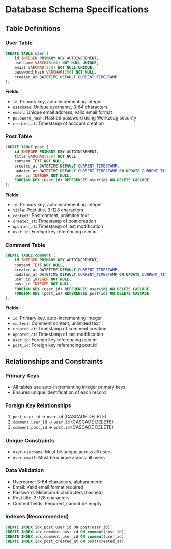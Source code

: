 # Database Schema Specifications

## Table Definitions

### User Table
```sql
CREATE TABLE user (
    id INTEGER PRIMARY KEY AUTOINCREMENT,
    username VARCHAR(64) NOT NULL UNIQUE,
    email VARCHAR(120) NOT NULL UNIQUE,
    password_hash VARCHAR(256) NOT NULL,
    created_at DATETIME DEFAULT CURRENT_TIMESTAMP
);
```

**Fields:**
- `id`: Primary key, auto-incrementing integer
- `username`: Unique username, 3-64 characters
- `email`: Unique email address, valid email format
- `password_hash`: Hashed password using Werkzeug security
- `created_at`: Timestamp of account creation

### Post Table
```sql
CREATE TABLE post (
    id INTEGER PRIMARY KEY AUTOINCREMENT,
    title VARCHAR(128) NOT NULL,
    content TEXT NOT NULL,
    created_at DATETIME DEFAULT CURRENT_TIMESTAMP,
    updated_at DATETIME DEFAULT CURRENT_TIMESTAMP ON UPDATE CURRENT_TIMESTAMP,
    user_id INTEGER NOT NULL,
    FOREIGN KEY (user_id) REFERENCES user(id) ON DELETE CASCADE
);
```

**Fields:**
- `id`: Primary key, auto-incrementing integer
- `title`: Post title, 3-128 characters
- `content`: Post content, unlimited text
- `created_at`: Timestamp of post creation
- `updated_at`: Timestamp of last modification
- `user_id`: Foreign key referencing user.id

### Comment Table
```sql
CREATE TABLE comment (
    id INTEGER PRIMARY KEY AUTOINCREMENT,
    content TEXT NOT NULL,
    created_at DATETIME DEFAULT CURRENT_TIMESTAMP,
    updated_at DATETIME DEFAULT CURRENT_TIMESTAMP ON UPDATE CURRENT_TIMESTAMP,
    user_id INTEGER NOT NULL,
    post_id INTEGER NOT NULL,
    FOREIGN KEY (user_id) REFERENCES user(id) ON DELETE CASCADE,
    FOREIGN KEY (post_id) REFERENCES post(id) ON DELETE CASCADE
);
```

**Fields:**
- `id`: Primary key, auto-incrementing integer
- `content`: Comment content, unlimited text
- `created_at`: Timestamp of comment creation
- `updated_at`: Timestamp of last modification
- `user_id`: Foreign key referencing user.id
- `post_id`: Foreign key referencing post.id

## Relationships and Constraints

### Primary Keys
- All tables use auto-incrementing integer primary keys
- Ensures unique identification of each record

### Foreign Key Relationships
1. `post.user_id` → `user.id` (CASCADE DELETE)
2. `comment.user_id` → `user.id` (CASCADE DELETE)
3. `comment.post_id` → `post.id` (CASCADE DELETE)

### Unique Constraints
- `user.username`: Must be unique across all users
- `user.email`: Must be unique across all users

### Data Validation
- Username: 3-64 characters, alphanumeric
- Email: Valid email format required
- Password: Minimum 6 characters (hashed)
- Post title: 3-128 characters
- Content fields: Required, cannot be empty

### Indexes (Recommended)
```sql
CREATE INDEX idx_post_user_id ON post(user_id);
CREATE INDEX idx_comment_post_id ON comment(post_id);
CREATE INDEX idx_comment_user_id ON comment(user_id);
CREATE INDEX idx_post_created_at ON post(created_at);
```